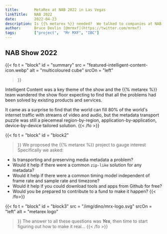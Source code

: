```yaml
---
title:       MetaRex at NAB 2022 in Las Vegas
linkTitle:   NAB 2022
date:        2022-04-23
description: Is {{% metarex %}} needed?  We talked to companies at NAB 2022
author:      Bruce Devlin [@mrmxf](https://twitter.com/mrmxf)
tags:        ["project",  "Mr MXF", "IBC"]
---
```


## NAB Show 2022

{{< fo t = "block"
  id    = "summary"
  src   = "featured-intelligent-content-icon.webp"
  alt   = "multicoloured cube"
  srcOn = "left"
>}}

Intelligent Content was a key theme of the show and the {{% metarex %}} team wandered the show floor
expecting to find that all the problems had been solved by existing products and
services.

It came as a surprise to find that the world can fill 80% of the world's internet
traffic with streams of video and audio, but the metadata transport puzzle was
still a piecemeal region-by-region, application-by-application, device-by-device
tailored solution.
{{< /fo >}}

{{< fo t = "block"
  id    = "block2"
>}}
We proposed the {{% metarex %}} project to gauge interest Specifically we asked:

* Is transporting and preserving media metadata a problem?
* Would it help if there were a common `zip-like` solution for any metadata?
* Would it help if there were a common timing model independent of frame rate and sample rate and timezone?
* Would it help if you could download tools and apps from Github for free?
* Would you be prepared to contribute to a fund to make it happen?
{{< /fo>}}

{{< fo t = "block"
  id    = "block3"
  src   = "/img/dino/mrx-logo.svg"
  srcOn = "left"
  alt = "metarex logo"
>}}
The answer to all these questions was **_Yes_**, then time to start figuring out how to make it real...
{{< /fo >}}

